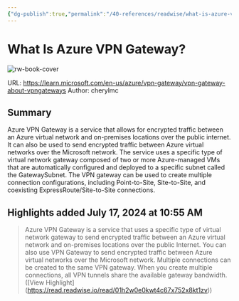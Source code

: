 ```yaml
---
{"dg-publish":true,"permalink":"/40-references/readwise/what-is-azure-vpn-gateway/","tags":["rw/articles"]}
---
```


# What Is Azure VPN Gateway?

![rw-book-cover](https://learn.microsoft.com/en-us/media/logos/logo-ms-social.png)
  
URL: https://learn.microsoft.com/en-us/azure/vpn-gateway/vpn-gateway-about-vpngateways
Author: cherylmc

## Summary

Azure VPN Gateway is a service that allows for encrypted traffic between an Azure virtual network and on-premises locations over the public internet. It can also be used to send encrypted traffic between Azure virtual networks over the Microsoft network. The service uses a specific type of virtual network gateway composed of two or more Azure-managed VMs that are automatically configured and deployed to a specific subnet called the GatewaySubnet. The VPN gateway can be used to create multiple connection configurations, including Point-to-Site, Site-to-Site, and coexisting ExpressRoute/Site-to-Site connections.

## Highlights added July 17, 2024 at 10:55 AM
>Azure VPN Gateway is a service that uses a specific type of virtual network gateway to send encrypted traffic between an Azure virtual network and on-premises locations over the public Internet. You can also use VPN Gateway to send encrypted traffic between Azure virtual networks over the Microsoft network. Multiple connections can be created to the same VPN gateway. When you create multiple connections, all VPN tunnels share the available gateway bandwidth. ([View Highlight] (https://read.readwise.io/read/01h2w0e0kwt4c67x752x8kt1zv))


